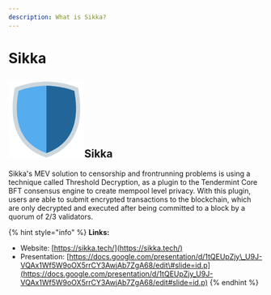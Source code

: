 ```yaml
---
description: What is Sikka?
---
```


# Sikka

## ![](../../.gitbook/assets/image%20%283%29.png)Sikka

Sikka's MEV solution to censorship and frontrunning problems is using a technique called Threshold Decryption, as a plugin to the Tendermint Core BFT consensus engine to create mempool level privacy. With this plugin, users are able to submit encrypted transactions to the blockchain, which are only decrypted and executed after being committed to a block by a quorum of 2/3 validators.

{% hint style="info" %}
**Links:**

* Website: [https://sikka.tech/](https://sikka.tech/)
* Presentation: [https://docs.google.com/presentation/d/1tQEUpZjy\_U9J-VQAx1Wf5W9oOX5rrCY3AwjAb7ZgA68/edit\#slide=id.p](https://docs.google.com/presentation/d/1tQEUpZjy_U9J-VQAx1Wf5W9oOX5rrCY3AwjAb7ZgA68/edit#slide=id.p)
{% endhint %}

